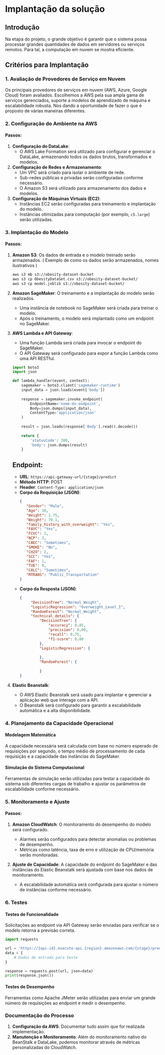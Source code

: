 # Implantação da solução

## Introdução

Na etapa do projeto, o grande objetivo é garantir que o sistema possa processar grandes quantidades de dados em servidores ou serviços remotos. Para tal, a computação em nuvem se mostra eficiente.

## Critérios para Implantação

### 1. Avaliação de Provedores de Serviço em Nuvem

Os principais provedores de serviços em nuvem (AWS, Azure, Google Cloud) foram avaliados. Escolhemos a AWS pela sua ampla gama de serviços gerenciados, suporte a modelos de aprendizado de máquina e escalabilidade robusta. Nos dando a oportunidade de fazer o que é proposto de várias maneiras diferentes.

### 2. Configuração do Ambiente na AWS

#### Passos:

1. **Configuração do DataLake**:
    - O AWS Lake Formation será utilizado para configurar e gerenciar o DataLake, armazenando todos os dados brutos, transformados e modelos.
2. **Configuração de Redes e Armazenamento**:
    - Um VPC será criado para isolar o ambiente de rede.
    - Sub-redes públicas e privadas serão configuradas conforme necessário.
    - O Amazon S3 será utilizado para armazenamento dos dados e modelos.
3. **Configuração de Máquinas Virtuais (EC2)**:
    - Instâncias EC2 serão configuradas para treinamento e implantação do modelo.
    - Instâncias otimizadas para computação (por exemplo, `c5.large`) serão utilizadas.

### 3. Implantação do Modelo

#### Passos:

1. **Amazon S3**: Os dados de entrada e o modelo treinado serão armazenados. ( Exemplo de como os dados serão armazenados, nomes ilustrativos )
    ```bash
    aws s3 mb s3://obesity-dataset-bucket
    aws s3 cp ObesityDataSet.csv s3://obesity-dataset-bucket/
    aws s3 cp model.joblib s3://obesity-dataset-bucket/
    ```

2. **Amazon SageMaker**: O treinamento e a implantação do modelo serão realizados.
    - Uma instância de notebook no SageMaker será criada para treinar o modelo.
    - Após o treinamento, o modelo será implantado como um endpoint no SageMaker.

3. **AWS Lambda e API Gateway**:
    - Uma função Lambda será criada para invocar o endpoint do SageMaker.
    - O API Gateway será configurado para expor a função Lambda como uma API RESTful.

    ```python
    import boto3
    import json

    def lambda_handler(event, context):
        sagemaker = boto3.client('sagemaker-runtime')
        input_data = json.loads(event['body'])
        
        response = sagemaker.invoke_endpoint(
            EndpointName='nome-do-endpoint',
            Body=json.dumps(input_data),
            ContentType='application/json'
        )
        
        result = json.loads(response['Body'].read().decode())
        
        return {
            'statusCode': 200,
            'body': json.dumps(result)
        }
    ```

    ## Endpoint:
   - **URL**: `https://api-gateway-url/{stage}/predict`
   - **Método HTTP**: POST
   - **Header**: `Content-Type: application/json`
   - **Corpo da Requisição (JSON)**:
     ```json
     {
        "Gender": "Male",
        "Age": 30,
        "Height": 1.75,
        "Weight": 70.1,
        "family_history_with_overweight": "Yes",
        "FAVC": "Yes",
        "FCVC": 2,
        "NCP": 3,
        "CAEC": "Sometimes",
        "SMOKE": "No",
        "CH2O": 2,
        "SCC": "Yes",
        "FAF": 1,
        "TUE": 0,
        "CALC": "Sometimes",
        "MTRANS": "Public_Transportation"
     }
    - **Corpo da Resposta (JSON)**:
      ```json
      {
           "DecisionTree": "Normal_Weight",
           "LogisticRegression": "Overweight_Level_I",
           "RandomForest": "Normal_Weight",
           "technical_details": {
               "DecisionTree": {
                   "accuracy": 0.85,
                   "precision": 0.80,
                   "recall": 0.75,
                   "f1-score": 0.88
               },
               "LogisticRegression": {
                   
               },
               "RandomForest": {
                   
               }
      }

5. **Elastic Beanstalk**:
    - O AWS Elastic Beanstalk será usado para implantar e gerenciar a aplicação web que interage com a API.
    - O Beanstalk será configurado para garantir a escalabilidade automática e a alta disponibilidade.

### 4. Planejamento da Capacidade Operacional

#### Modelagem Matemática

A capacidade necessária será calculada com base no número esperado de requisições por segundo, o tempo médio de processamento de cada requisição e a capacidade das instâncias do SageMaker.

#### Simulação do Sistema Computacional

Ferramentas de simulação serão utilizadas para testar a capacidade do sistema sob diferentes cargas de trabalho e ajustar os parâmetros de escalabilidade conforme necessário.

### 5. Monitoramento e Ajuste

#### Passos:

1. **Amazon CloudWatch**: O monitoramento do desempenho do modelo será configurado.
    - Alarmes serão configurados para detectar anomalias ou problemas de desempenho.
    - Métricas como latência, taxa de erro e utilização de CPU/memória serão monitoradas.

2. **Ajuste de Capacidade**: A capacidade do endpoint do SageMaker e das instâncias do Elastic Beanstalk será ajustada com base nos dados de monitoramento.
    - A escalabilidade automática será configurada para ajustar o número de instâncias conforme necessário.

### 6. Testes

#### Testes de Funcionalidade

Solicitações ao endpoint via API Gateway serão enviadas para verificar se o modelo retorna a previsão correta.

```python
import requests

url = 'https://{api-id}.execute-api.{region}.amazonaws.com/{stage}/predict'
data = {
    # Dados de entrada para teste
}

response = requests.post(url, json=data)
print(response.json())
```

#### Testes de Desempenho

Ferramentas como Apache JMeter serão utilizadas para enviar um grande número de requisições ao endpoint e medir o desempenho.

### Documentação do Processo

1. **Configuração da AWS**: Documentar tudo assim que for realizada implementação.
2. **Manutenção e Monitoramento**: Além do monitoramento nativo do BeanStalk e DataLake, podemos monitorar através de métricas personalizadas do CloudWatch.



